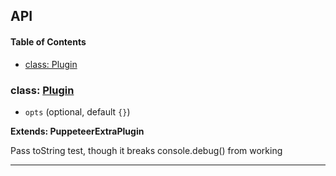 ## API

<!-- Generated by documentation.js. Update this documentation by updating the source code. -->

#### Table of Contents

- [class: Plugin](#class-plugin)

### class: [Plugin](https://github.com/berstend/puppeteer-extra/blob/a769d9e78174808c217a71dc5a2261129b5b9127/packages/puppeteer-extra-plugin-stealth/evasions/console.debug/index.js#L8-L24)

- `opts` (optional, default `{}`)

**Extends: PuppeteerExtraPlugin**

Pass toString test, though it breaks console.debug() from working

---

